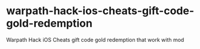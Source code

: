 # warpath-hack-ios-cheats-gift-code-gold-redemption
Warpath Hack iOS Cheats gift code gold redemption that work with mod
